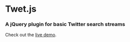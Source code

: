 Twet.js
=======

### A jQuery plugin for basic Twitter search streams

Check out the [live demo](http://frxnz.github.com/twetjs).